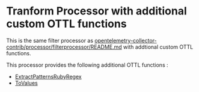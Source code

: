 # Tranform Processor with additional custom OTTL functions

This is the same filter processor as [opentelemetry-collector-contrib/processor/filterprocessor/README.md](https://github.com/open-telemetry/opentelemetry-collector-contrib/blob/main/processor/filterprocessor/README.md) with addtional custom OTTL functions.

This processor provides the following additional OTTL functions : 
- [ExtractPatternsRubyRegex](func_extract_patterns_ruby_regex.go)
- [ToValues](func_to_values.go)